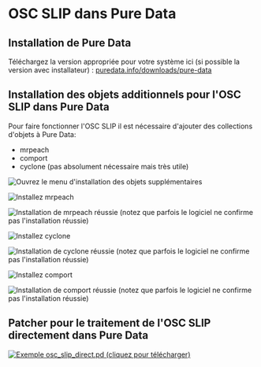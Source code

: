 # OSC SLIP dans Pure Data

## Installation de Pure Data

Téléchargez la version appropriée pour votre système ici (si possible la version avec installateur) : [puredata.info/downloads/pure-data](https://puredata.info/downloads/pure-data)

## Installation des objets additionnels pour l'OSC SLIP dans Pure Data

Pour faire fonctionner l'OSC SLIP il est nécessaire d'ajouter des collections d'objets à Pure Data:
* mrpeach
* comport
* cyclone (pas absolument nécessaire mais très utile)

![Ouvrez le menu d'installation des objets supplémentaires](./pd_installer_objets_supplementaires.svg)

![Installez mrpeach](./pd_installer_mrpeach.svg)

![Installation de mrpeach réussie (notez que parfois le logiciel ne confirme pas l'installation réussie)](./pd_installation_mrpeach_reussie.svg)

![Installez cyclone](./pd_installation_cyclone.svg)

![Installation de cyclone réussie (notez que parfois le logiciel ne confirme pas l'installation réussie)](./pd_installation_cyclone_reussie.svg)

![Installez comport](./pd_installation_comport.svg)

![Installation de comport réussie (notez que parfois le logiciel ne confirme pas l'installation réussie)](./pd_installation_comport_reussie.svg)

## Patcher pour le traitement de l'OSC SLIP directement dans Pure Data

[![Exemple osc_slip_direct.pd (cliquez pour télécharger)](./osc_slip_direct.png)](./osc_slip_direct.pd)

